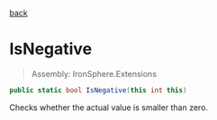 ﻿

[back](/IronSphere.Extensions/types/IntegerExtension)

# IsNegative

> Assembly: IronSphere.Extensions

```csharp
public static bool IsNegative(this int this)
```

Checks whether the actual value is smaller than zero.

 